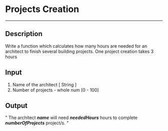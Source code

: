 # Projects Creation
---

## Description
Write a function which calculates how many hours are needed for an architect to finish several building projects. One project creation takes 3 hours

## Input
1. Name of the architect [ String ]
2. Number of projects - whole num [0 - 100]

## Output
" The architect  _**name**_  will need  _**neededHours**_  hours to complete  _**numberOfProjects**_  project/s. "